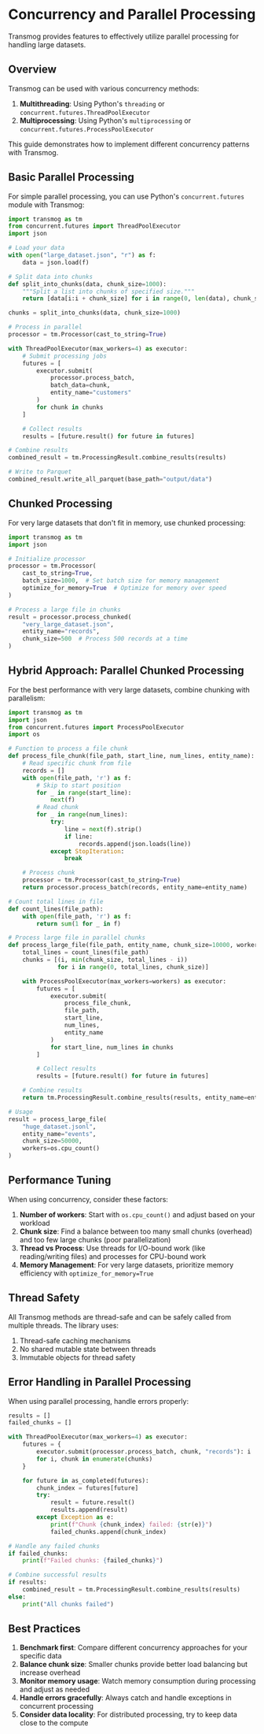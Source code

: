 # Concurrency and Parallel Processing

Transmog provides features to effectively utilize parallel processing for handling large datasets.

## Overview

Transmog can be used with various concurrency methods:

1. **Multithreading**: Using Python's `threading` or `concurrent.futures.ThreadPoolExecutor`
2. **Multiprocessing**: Using Python's `multiprocessing` or `concurrent.futures.ProcessPoolExecutor`

This guide demonstrates how to implement different concurrency patterns with Transmog.

## Basic Parallel Processing

For simple parallel processing, you can use Python's `concurrent.futures` module with Transmog:

```python
import transmog as tm
from concurrent.futures import ThreadPoolExecutor
import json

# Load your data
with open("large_dataset.json", "r") as f:
    data = json.load(f)

# Split data into chunks
def split_into_chunks(data, chunk_size=1000):
    """Split a list into chunks of specified size."""
    return [data[i:i + chunk_size] for i in range(0, len(data), chunk_size)]

chunks = split_into_chunks(data, chunk_size=1000)

# Process in parallel
processor = tm.Processor(cast_to_string=True)

with ThreadPoolExecutor(max_workers=4) as executor:
    # Submit processing jobs
    futures = [
        executor.submit(
            processor.process_batch,
            batch_data=chunk,
            entity_name="customers"
        )
        for chunk in chunks
    ]

    # Collect results
    results = [future.result() for future in futures]

# Combine results
combined_result = tm.ProcessingResult.combine_results(results)

# Write to Parquet
combined_result.write_all_parquet(base_path="output/data")
```

## Chunked Processing

For very large datasets that don't fit in memory, use chunked processing:

```python
import transmog as tm
import json

# Initialize processor
processor = tm.Processor(
    cast_to_string=True,
    batch_size=1000,  # Set batch size for memory management
    optimize_for_memory=True  # Optimize for memory over speed
)

# Process a large file in chunks
result = processor.process_chunked(
    "very_large_dataset.json",
    entity_name="records",
    chunk_size=500  # Process 500 records at a time
)
```

## Hybrid Approach: Parallel Chunked Processing

For the best performance with very large datasets, combine chunking with parallelism:

```python
import transmog as tm
import json
from concurrent.futures import ProcessPoolExecutor
import os

# Function to process a file chunk
def process_file_chunk(file_path, start_line, num_lines, entity_name):
    # Read specific chunk from file
    records = []
    with open(file_path, 'r') as f:
        # Skip to start position
        for _ in range(start_line):
            next(f)
        # Read chunk
        for _ in range(num_lines):
            try:
                line = next(f).strip()
                if line:
                    records.append(json.loads(line))
            except StopIteration:
                break

    # Process chunk
    processor = tm.Processor(cast_to_string=True)
    return processor.process_batch(records, entity_name=entity_name)

# Count total lines in file
def count_lines(file_path):
    with open(file_path, 'r') as f:
        return sum(1 for _ in f)

# Process large file in parallel chunks
def process_large_file(file_path, entity_name, chunk_size=10000, workers=4):
    total_lines = count_lines(file_path)
    chunks = [(i, min(chunk_size, total_lines - i))
              for i in range(0, total_lines, chunk_size)]

    with ProcessPoolExecutor(max_workers=workers) as executor:
        futures = [
            executor.submit(
                process_file_chunk,
                file_path,
                start_line,
                num_lines,
                entity_name
            )
            for start_line, num_lines in chunks
        ]

        # Collect results
        results = [future.result() for future in futures]

    # Combine results
    return tm.ProcessingResult.combine_results(results, entity_name=entity_name)

# Usage
result = process_large_file(
    "huge_dataset.jsonl",
    entity_name="events",
    chunk_size=50000,
    workers=os.cpu_count()
)
```

## Performance Tuning

When using concurrency, consider these factors:

1. **Number of workers**: Start with `os.cpu_count()` and adjust based on your workload
2. **Chunk size**: Find a balance between too many small chunks (overhead) and too few large chunks (poor parallelization)
3. **Thread vs Process**: Use threads for I/O-bound work (like reading/writing files) and processes for CPU-bound work
4. **Memory Management**: For very large datasets, prioritize memory efficiency with `optimize_for_memory=True`

## Thread Safety

All Transmog methods are thread-safe and can be safely called from multiple threads. The library uses:

1. Thread-safe caching mechanisms
2. No shared mutable state between threads
3. Immutable objects for thread safety

## Error Handling in Parallel Processing

When using parallel processing, handle errors properly:

```python
results = []
failed_chunks = []

with ThreadPoolExecutor(max_workers=4) as executor:
    futures = {
        executor.submit(processor.process_batch, chunk, "records"): i
        for i, chunk in enumerate(chunks)
    }

    for future in as_completed(futures):
        chunk_index = futures[future]
        try:
            result = future.result()
            results.append(result)
        except Exception as e:
            print(f"Chunk {chunk_index} failed: {str(e)}")
            failed_chunks.append(chunk_index)

# Handle any failed chunks
if failed_chunks:
    print(f"Failed chunks: {failed_chunks}")

# Combine successful results
if results:
    combined_result = tm.ProcessingResult.combine_results(results)
else:
    print("All chunks failed")
```

## Best Practices

1. **Benchmark first**: Compare different concurrency approaches for your specific data
2. **Balance chunk size**: Smaller chunks provide better load balancing but increase overhead
3. **Monitor memory usage**: Watch memory consumption during processing and adjust as needed
4. **Handle errors gracefully**: Always catch and handle exceptions in concurrent processing
5. **Consider data locality**: For distributed processing, try to keep data close to the compute
